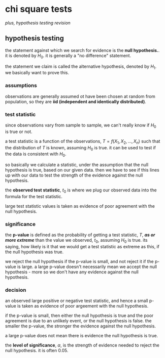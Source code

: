 # chi square tests

_plus, hypothesis testing revision_

## hypothesis testing

the statement against which we search for evidence is the **null hypothesis.**. it is denoted by $H_{0}$. it is generally a "no difference" statement.

the statement we claim is called the alternative hypothesis, denoted by $H_{1}$. we basically want to prove this.

### assumptions

observations are generally assumed ot have been chosen at random from population, so they are **iid (independent and identically distributed)**.

### test statistic

since observations vary from sample to sample, we can't really know if $H_{0}$ is true or not.

a test statistic is a function of the observations, $T = f(X_{1}, X_{2}, ..., X_{n})$ such that the distribution of $T$ is known, assuming $H_{0}$ is true. it can be used to test if the data is consistent with $H_{0}$.

so basically we calculate a statistic, under the assumption that the null hypothesis is true, based on our given data. then we have to see if this lines up with our data to test the strength of the evidence against the null hypothesis.

the **observed test statistic**, $t_{0}$ is where we plug our observed data into the formula for the test statistic.

large test statistic values is taken as evidence of poor agreement with the null hypothesis.

### significance

the **p-value** is defined as the probability of getting a test statistic, $T$, **_as or more extreme_** than the value we observed, $t_{0}$, assuming $H_{0}$ is true. its saying, how likely is it that we would get a test statistic as extreme as this, if the null hypothesis was true.

we reject the null hypothesis if the p-value is small, and not reject it if the p-value is large. a large p-value doesn't necessarily mean we accept the null hypothesis - more so we don't have any evidence against the null hypothesis.

### decision

an observed large positive or negative test statistic, and hence a small p-value is taken as evidence of poor argeement with the null hypothesis.

if the p-value is small, then either the null hypothesis is true and the poor agreement is due to an unlikely event, or the null hypothesis is false. the smaller the p-value, the stronger the evidence against the null hypothesis.

a large p-value does not mean there is evidence the null hypothesis is true.

the **level of significance**, $\alpha$, is the strength of evidence needed to reject the null hypothesis. it is often 0.05.

